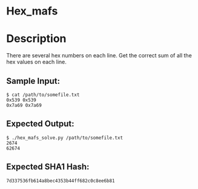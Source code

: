 # Hex_mafs

# Description

<p>There are several hex numbers on each line. Get the correct sum of all the hex values on each line.
</p>

## Sample Input:

```
$ cat /path/to/somefile.txt
0x539 0x539
0x7a69 0x7a69
```
## Expected Output:

```
$ ./hex_mafs_solve.py /path/to/somefile.txt
2674
62674
```
## Expected SHA1 Hash:

```
7d337536fb614a8bec4353b44ff682c0c8ee6b81
```
